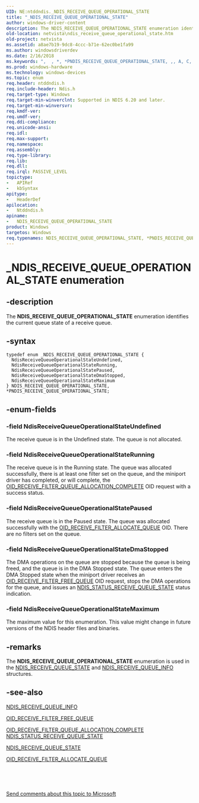 ```yaml
---
UID: NE:ntddndis._NDIS_RECEIVE_QUEUE_OPERATIONAL_STATE
title: "_NDIS_RECEIVE_QUEUE_OPERATIONAL_STATE"
author: windows-driver-content
description: The NDIS_RECEIVE_QUEUE_OPERATIONAL_STATE enumeration identifies the current queue state of a receive queue.
old-location: netvista\ndis_receive_queue_operational_state.htm
old-project: netvista
ms.assetid: a8ae7b19-9dc8-4ccc-b71e-62ec0be1fa99
ms.author: windowsdriverdev
ms.date: 2/16/2018
ms.keywords: ",  , *, *PNDIS_RECEIVE_QUEUE_OPERATIONAL_STATE, ,, A, C, D, E, I, L, N, NDIS_RECEIVE_QUEUE_OPERATIONAL_STATE, NDIS_RECEIVE_QUEUE_OPERATIONAL_STATE enumeration [Network Drivers Starting with Windows Vista], NdisReceiveQueueOperationalStateDmaStopped, NdisReceiveQueueOperationalStateMaximum, NdisReceiveQueueOperationalStatePaused, NdisReceiveQueueOperationalStateRunning, NdisReceiveQueueOperationalStateUndefined, O, P, PNDIS_RECEIVE_QUEUE_OPERATIONAL_STATE, PNDIS_RECEIVE_QUEUE_OPERATIONAL_STATE enumeration pointer [Network Drivers Starting with Windows Vista], Q, R, S, T, U, V, _, _NDIS_RECEIVE_QUEUE_OPERATIONAL_STATE, netvista.ndis_receive_queue_operational_state, ntddndis/NDIS_RECEIVE_QUEUE_OPERATIONAL_STATE, ntddndis/NdisReceiveQueueOperationalStateDmaStopped, ntddndis/NdisReceiveQueueOperationalStateMaximum, ntddndis/NdisReceiveQueueOperationalStatePaused, ntddndis/NdisReceiveQueueOperationalStateRunning, ntddndis/NdisReceiveQueueOperationalStateUndefined, ntddndis/PNDIS_RECEIVE_QUEUE_OPERATIONAL_STATE, virtual_machine_queue_ref_db0b16e1-5367-4a29-8a24-474aa09c07f5.xml"
ms.prod: windows-hardware
ms.technology: windows-devices
ms.topic: enum
req.header: ntddndis.h
req.include-header: Ndis.h
req.target-type: Windows
req.target-min-winverclnt: Supported in NDIS 6.20 and later.
req.target-min-winversvr: 
req.kmdf-ver: 
req.umdf-ver: 
req.ddi-compliance: 
req.unicode-ansi: 
req.idl: 
req.max-support: 
req.namespace: 
req.assembly: 
req.type-library: 
req.lib: 
req.dll: 
req.irql: PASSIVE_LEVEL
topictype:
-	APIRef
-	kbSyntax
apitype:
-	HeaderDef
apilocation:
-	Ntddndis.h
apiname:
-	NDIS_RECEIVE_QUEUE_OPERATIONAL_STATE
product: Windows
targetos: Windows
req.typenames: NDIS_RECEIVE_QUEUE_OPERATIONAL_STATE, *PNDIS_RECEIVE_QUEUE_OPERATIONAL_STATE
---
```


# _NDIS_RECEIVE_QUEUE_OPERATIONAL_STATE enumeration


## -description


The <b>
       NDIS_RECEIVE_QUEUE_OPERATIONAL_STATE</b> enumeration identifies the current queue state of a receive
  queue.


## -syntax


````
typedef enum _NDIS_RECEIVE_QUEUE_OPERATIONAL_STATE { 
  NdisReceiveQueueOperationalStateUndefined,
  NdisReceiveQueueOperationalStateRunning,
  NdisReceiveQueueOperationalStatePaused,
  NdisReceiveQueueOperationalStateDmaStopped,
  NdisReceiveQueueOperationalStateMaximum
} NDIS_RECEIVE_QUEUE_OPERATIONAL_STATE, *PNDIS_RECEIVE_QUEUE_OPERATIONAL_STATE;
````


## -enum-fields




### -field NdisReceiveQueueOperationalStateUndefined

The receive queue is in the 
     Undefined state. The queue is not allocated.


### -field NdisReceiveQueueOperationalStateRunning

The receive queue is in the 
     Running state. The queue was allocated successfully, there is at least one filter set on the
     queue, and the miniport driver has completed, or will complete, the 
     <a href="https://docs.microsoft.com/en-us/windows-hardware/drivers/network/oid-receive-filter-queue-allocation-complete">
     OID_RECEIVE_FILTER_QUEUE_ALLOCATION_COMPLETE</a> OID request with a success status.


### -field NdisReceiveQueueOperationalStatePaused

The receive queue is in the 
     Paused state. The queue was allocated successfully with the 
     <a href="https://docs.microsoft.com/en-us/windows-hardware/drivers/network/oid-receive-filter-allocate-queue">
     OID_RECEIVE_FILTER_ALLOCATE_QUEUE</a> OID. There are no filters set on the queue.


### -field NdisReceiveQueueOperationalStateDmaStopped

The DMA operations on the queue are stopped because the queue is being freed, and the queue is in
     the 
     DMA Stopped state. The queue enters the 
     DMA Stopped state when the miniport driver receives an 
     <a href="https://docs.microsoft.com/en-us/windows-hardware/drivers/network/oid-receive-filter-free-queue">
     OID_RECEIVE_FILTER_FREE_QUEUE</a> OID request, stops the DMA operations for the queue, and issues an 
     <a href="https://msdn.microsoft.com/en-us/library/windows/hardware/ff567214">
     NDIS_STATUS_RECEIVE_QUEUE_STATE</a> status indication.


### -field NdisReceiveQueueOperationalStateMaximum

The maximum value for this enumeration. This value might change in future versions of the NDIS
     header files and binaries.


## -remarks



The <b>
       NDIS_RECEIVE_QUEUE_OPERATIONAL_STATE</b> enumeration is used in the 
    <a href="..\ndis\ns-ndis-_ndis_receive_queue_state.md">NDIS_RECEIVE_QUEUE_STATE</a> and 
    <a href="..\ntddndis\ns-ntddndis-_ndis_receive_queue_info.md">
    NDIS_RECEIVE_QUEUE_INFO</a> structures.




## -see-also

<a href="..\ntddndis\ns-ntddndis-_ndis_receive_queue_info.md">NDIS_RECEIVE_QUEUE_INFO</a>



<a href="https://docs.microsoft.com/en-us/windows-hardware/drivers/network/oid-receive-filter-free-queue">OID_RECEIVE_FILTER_FREE_QUEUE</a>



<a href="https://docs.microsoft.com/en-us/windows-hardware/drivers/network/oid-receive-filter-queue-allocation-complete">
   OID_RECEIVE_FILTER_QUEUE_ALLOCATION_COMPLETE</a>



<a href="https://msdn.microsoft.com/en-us/library/windows/hardware/ff567214">
   NDIS_STATUS_RECEIVE_QUEUE_STATE</a>



<a href="..\ndis\ns-ndis-_ndis_receive_queue_state.md">NDIS_RECEIVE_QUEUE_STATE</a>



<a href="https://docs.microsoft.com/en-us/windows-hardware/drivers/network/oid-receive-filter-allocate-queue">
   OID_RECEIVE_FILTER_ALLOCATE_QUEUE</a>



 

 

<a href="mailto:wsddocfb@microsoft.com?subject=Documentation%20feedback [netvista\netvista]:%20NDIS_RECEIVE_QUEUE_OPERATIONAL_STATE enumeration%20 RELEASE:%20(2/16/2018)&amp;body=%0A%0APRIVACY STATEMENT%0A%0AWe use your feedback to improve the documentation. We don't use your email address for any other purpose, and we'll remove your email address from our system after the issue that you're reporting is fixed. While we're working to fix this issue, we might send you an email message to ask for more info. Later, we might also send you an email message to let you know that we've addressed your feedback.%0A%0AFor more info about Microsoft's privacy policy, see http://privacy.microsoft.com/en-us/default.aspx." title="Send comments about this topic to Microsoft">Send comments about this topic to Microsoft</a>

